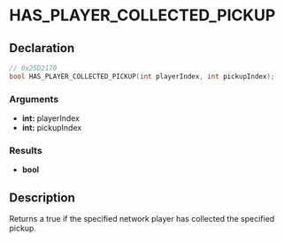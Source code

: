 # HAS_PLAYER_COLLECTED_PICKUP

## Declaration
```cpp
// 0x25D2170
bool HAS_PLAYER_COLLECTED_PICKUP(int playerIndex, int pickupIndex);
```

### Arguments
- **int:** playerIndex
- **int:** pickupIndex

### Results
- **bool**

## Description
Returns a true if the specified network player has collected the specified pickup.